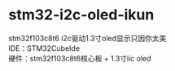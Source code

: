 # stm32-i2c-oled-ikun
stm32f103c8t6 i2c驱动1.3寸oled显示只因你太美
<br>
IDE：STM32CubeIde
<br>
硬件：stm32f103c8t6核心板 + 1.3寸iic oled
